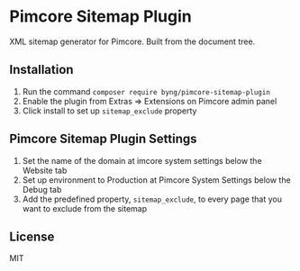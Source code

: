 Pimcore Sitemap Plugin
======================
XML sitemap generator for Pimcore. Built from the document tree.

## Installation
1. Run the command ```composer require byng/pimcore-sitemap-plugin```
2. Enable the plugin from Extras => Extensions on Pimcore admin panel 
3. Click install to set up ```sitemap_exclude``` property 

## Pimcore Sitemap Plugin Settings 
1. Set the name of the domain at imcore system settings below the Website tab
2. Set up environment to Production at Pimcore System Settings below the Debug tab
3. Add the predefined property, ```sitemap_exclude```, to every page that you want to exclude from the sitemap 
    
## License

MIT